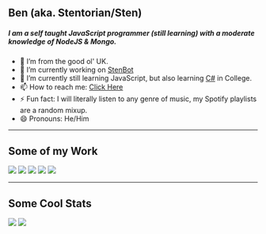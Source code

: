 ## Ben (aka. Stentorian/Sten)

##### I am a self taught JavaScript programmer (still learning) with a moderate knowledge of NodeJS & Mongo.

- 📍  I’m from the good ol' UK.
- 🔭 I’m currently working on [StenBot](https://sb.benwhybrow.com/)
- 🌱 I’m currently still learning JavaScript, but also learning [C#](https://github.com/bwhybrow23/cs-projects) in College.
- 📫 How to reach me: [Click Here](https://benwhybrow.com/)
- ⚡ Fun fact: I will literally listen to any genre of music, my Spotify playlists are a random mixup.
- 😄 Pronouns: He/Him
---
## Some of my Work
<img src="https://github-readme-stats.vercel.app/api/pin/?username=bwhybrow23&repo=StenBot&theme=react"> <img src="https://github-readme-stats.vercel.app/api/pin/?username=bwhybrow23&repo=Simple-Email-Client&theme=react">
<img src="https://github-readme-stats.vercel.app/api/pin/?username=bwhybrow23&repo=SimpleChat&theme=react"> <img src="https://github-readme-stats.vercel.app/api/pin/?username=bwhybrow23&repo=HTML-Beatmaker&theme=react">
<img src="https://github-readme-stats.vercel.app/api/pin/?username=bwhybrow23&repo=cs-projects&theme=react">

---
## Some Cool Stats
<img src="https://github-readme-stats.vercel.app/api?username=bwhybrow23&show_icons=true&theme=react&hide_border=true&hide=contribs,prs&count_private=true"> <img src="https://github-readme-stats.vercel.app/api/top-langs/?username=bwhybrow23&theme=react">
